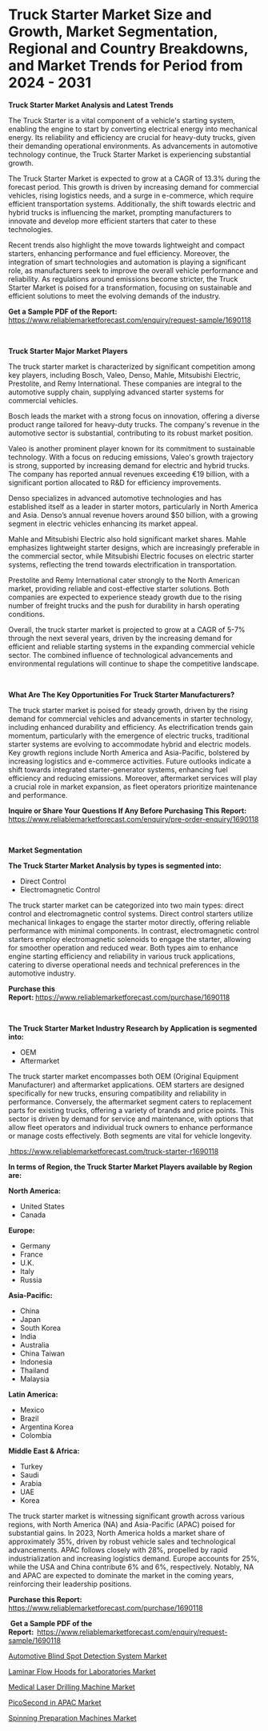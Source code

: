 <p><h1>Truck Starter Market Size and Growth, Market Segmentation, Regional and Country Breakdowns, and Market Trends for Period from 2024 -  2031</h1></p><p><strong>Truck Starter Market Analysis and Latest Trends</strong></p>
<p><p>The Truck Starter is a vital component of a vehicle's starting system, enabling the engine to start by converting electrical energy into mechanical energy. Its reliability and efficiency are crucial for heavy-duty trucks, given their demanding operational environments. As advancements in automotive technology continue, the Truck Starter Market is experiencing substantial growth.</p><p>The Truck Starter Market is expected to grow at a CAGR of 13.3% during the forecast period. This growth is driven by increasing demand for commercial vehicles, rising logistics needs, and a surge in e-commerce, which require efficient transportation systems. Additionally, the shift towards electric and hybrid trucks is influencing the market, prompting manufacturers to innovate and develop more efficient starters that cater to these technologies.</p><p>Recent trends also highlight the move towards lightweight and compact starters, enhancing performance and fuel efficiency. Moreover, the integration of smart technologies and automation is playing a significant role, as manufacturers seek to improve the overall vehicle performance and reliability. As regulations around emissions become stricter, the Truck Starter Market is poised for a transformation, focusing on sustainable and efficient solutions to meet the evolving demands of the industry.</p></p>
<p><strong>Get a Sample PDF of the Report:&nbsp;</strong> <a href="https://www.reliablemarketforecast.com/enquiry/request-sample/1690118?utm_campaign=1129&utm_medium=2&utm_source=Github&utm_content=ia&utm_term=02112024&utm_id=truck-starter">https://www.reliablemarketforecast.com/enquiry/request-sample/1690118</a></p>
<p>&nbsp;</p>
<p><strong>Truck Starter Major Market Players</strong></p>
<p><p>The truck starter market is characterized by significant competition among key players, including Bosch, Valeo, Denso, Mahle, Mitsubishi Electric, Prestolite, and Remy International. These companies are integral to the automotive supply chain, supplying advanced starter systems for commercial vehicles.</p><p>Bosch leads the market with a strong focus on innovation, offering a diverse product range tailored for heavy-duty trucks. The company's revenue in the automotive sector is substantial, contributing to its robust market position.</p><p>Valeo is another prominent player known for its commitment to sustainable technology. With a focus on reducing emissions, Valeo's growth trajectory is strong, supported by increasing demand for electric and hybrid trucks. The company has reported annual revenues exceeding €19 billion, with a significant portion allocated to R&D for efficiency improvements.</p><p>Denso specializes in advanced automotive technologies and has established itself as a leader in starter motors, particularly in North America and Asia. Denso’s annual revenue hovers around $50 billion, with a growing segment in electric vehicles enhancing its market appeal.</p><p>Mahle and Mitsubishi Electric also hold significant market shares. Mahle emphasizes lightweight starter designs, which are increasingly preferable in the commercial sector, while Mitsubishi Electric focuses on electric starter systems, reflecting the trend towards electrification in transportation.</p><p>Prestolite and Remy International cater strongly to the North American market, providing reliable and cost-effective starter solutions. Both companies are expected to experience steady growth due to the rising number of freight trucks and the push for durability in harsh operating conditions.</p><p>Overall, the truck starter market is projected to grow at a CAGR of 5-7% through the next several years, driven by the increasing demand for efficient and reliable starting systems in the expanding commercial vehicle sector. The combined influence of technological advancements and environmental regulations will continue to shape the competitive landscape.</p></p>
<p>&nbsp;</p>
<p><strong>What Are The Key Opportunities For Truck Starter Manufacturers?</strong></p>
<p><p>The truck starter market is poised for steady growth, driven by the rising demand for commercial vehicles and advancements in starter technology, including enhanced durability and efficiency. As electrification trends gain momentum, particularly with the emergence of electric trucks, traditional starter systems are evolving to accommodate hybrid and electric models. Key growth regions include North America and Asia-Pacific, bolstered by increasing logistics and e-commerce activities. Future outlooks indicate a shift towards integrated starter-generator systems, enhancing fuel efficiency and reducing emissions. Moreover, aftermarket services will play a crucial role in market expansion, as fleet operators prioritize maintenance and performance.</p></p>
<p><strong>Inquire or Share Your Questions If Any Before Purchasing This Report:</strong> <a href="https://www.reliablemarketforecast.com/enquiry/pre-order-enquiry/1690118?utm_campaign=1129&utm_medium=2&utm_source=Github&utm_content=ia&utm_term=02112024&utm_id=truck-starter">https://www.reliablemarketforecast.com/enquiry/pre-order-enquiry/1690118</a></p>
<p>&nbsp;</p>
<p><strong>Market Segmentation</strong></p>
<p><strong>The Truck Starter Market Analysis by types is segmented into:</strong></p>
<p><ul><li>Direct Control</li><li>Electromagnetic Control</li></ul></p>
<p><p>The truck starter market can be categorized into two main types: direct control and electromagnetic control systems. Direct control starters utilize mechanical linkages to engage the starter motor directly, offering reliable performance with minimal components. In contrast, electromagnetic control starters employ electromagnetic solenoids to engage the starter, allowing for smoother operation and reduced wear. Both types aim to enhance engine starting efficiency and reliability in various truck applications, catering to diverse operational needs and technical preferences in the automotive industry.</p></p>
<p><strong>Purchase this Report:&nbsp;</strong><a href="https://www.reliablemarketforecast.com/purchase/1690118?utm_campaign=1129&utm_medium=2&utm_source=Github&utm_content=ia&utm_term=02112024&utm_id=truck-starter">https://www.reliablemarketforecast.com/purchase/1690118</a></p>
<p>&nbsp;</p>
<p><strong>The Truck Starter Market Industry Research by Application is segmented into:</strong></p>
<p><ul><li>OEM</li><li>Aftermarket</li></ul></p>
<p><p>The truck starter market encompasses both OEM (Original Equipment Manufacturer) and aftermarket applications. OEM starters are designed specifically for new trucks, ensuring compatibility and reliability in performance. Conversely, the aftermarket segment caters to replacement parts for existing trucks, offering a variety of brands and price points. This sector is driven by demand for service and maintenance, with options that allow fleet operators and individual truck owners to enhance performance or manage costs effectively. Both segments are vital for vehicle longevity.</p></p>
<p><a href="https://www.reliablemarketforecast.com/truck-starter-r1690118?utm_campaign=1129&utm_medium=2&utm_source=Github&utm_content=ia&utm_term=02112024&utm_id=truck-starter">&nbsp;https://www.reliablemarketforecast.com/truck-starter-r1690118</a></p>
<p><strong>In terms of Region, the Truck Starter Market Players available by Region are:</strong></p>
<p>
    <p> <strong> North America: </strong>
        <ul>
            <li>United States</li>
            <li>Canada</li>
        </ul>
        </p> 
    <p> <strong> Europe: </strong>
        <ul>
            <li>Germany</li>
            <li>France</li>
            <li>U.K.</li>
            <li>Italy</li>
            <li>Russia</li>
        </ul>
        </p> 
    <p> <strong> Asia-Pacific: </strong>
        <ul>
            <li>China</li>
            <li>Japan</li>
            <li>South Korea</li>
            <li>India</li>
            <li>Australia</li>
            <li>China Taiwan</li>
            <li>Indonesia</li>
            <li>Thailand</li>
            <li>Malaysia</li>
        </ul>
        </p> 
    <p> <strong> Latin America: </strong>
        <ul>
            <li>Mexico</li>
            <li>Brazil</li>
            <li>Argentina Korea</li>
            <li>Colombia</li>
        </ul>
        </p> 
    <p> <strong> Middle East & Africa: </strong>
        <ul>
            <li>Turkey</li>
            <li>Saudi</li>
            <li>Arabia</li>
            <li>UAE</li>
            <li>Korea</li>
        </ul>
    </p>
    </p>
<p><p>The truck starter market is witnessing significant growth across various regions, with North America (NA) and Asia-Pacific (APAC) poised for substantial gains. In 2023, North America holds a market share of approximately 35%, driven by robust vehicle sales and technological advancements. APAC follows closely with 28%, propelled by rapid industrialization and increasing logistics demand. Europe accounts for 25%, while the USA and China contribute 6% and 6%, respectively. Notably, NA and APAC are expected to dominate the market in the coming years, reinforcing their leadership positions.</p></p>
<p><strong>Purchase this Report: </strong><a href="https://www.reliablemarketforecast.com/purchase/1690118?utm_campaign=1129&utm_medium=2&utm_source=Github&utm_content=ia&utm_term=02112024&utm_id=truck-starter">https://www.reliablemarketforecast.com/purchase/1690118</a></p>
<p>&nbsp;<strong>Get a Sample PDF of the Report:&nbsp;&nbsp;</strong><a href="https://www.reliablemarketforecast.com/enquiry/request-sample/1690118?utm_campaign=1129&utm_medium=2&utm_source=Github&utm_content=ia&utm_term=02112024&utm_id=truck-starter">https://www.reliablemarketforecast.com/enquiry/request-sample/1690118</a></p>
<p><strong></strong></p>
<p><p><a href="https://github.com/janeengrenong0/Market-Research-Report-List-1/blob/main/automotive-blind-spot-detection-system-market.md?utm_campaign=1129&utm_medium=2&utm_source=Github&utm_content=ia&utm_term=02112024&utm_id=truck-starter">Automotive Blind Spot Detection System Market</a></p><p><a href="https://issuu.com/reportprime-2/docs/laminar-flow-hoods-for-laboratories_0d0d0ed58339df?utm_campaign=1129&utm_medium=2&utm_source=Github&utm_content=ia&utm_term=02112024&utm_id=truck-starter">Laminar Flow Hoods for Laboratories Market</a></p><p><a href="https://www.linkedin.com/pulse/medical-laser-drilling-machine-market-velocity-79-n8c0f?utm_campaign=1129&utm_medium=2&utm_source=Github&utm_content=ia&utm_term=02112024&utm_id=truck-starter">Medical Laser Drilling Machine Market</a></p><p><a href="https://www.linkedin.com/pulse/picosecond-apac-momentum-charting-58-cagr-path-2024-2031-fsbsf?utm_campaign=1129&utm_medium=2&utm_source=Github&utm_content=ia&utm_term=02112024&utm_id=truck-starter">PicoSecond in APAC Market</a></p><p><a href="https://issuu.com/reportprime-2/docs/spinning-preparation-machines-marke_d1fd1c04a99620?utm_campaign=1129&utm_medium=2&utm_source=Github&utm_content=ia&utm_term=02112024&utm_id=truck-starter">Spinning Preparation Machines Market</a></p></p>